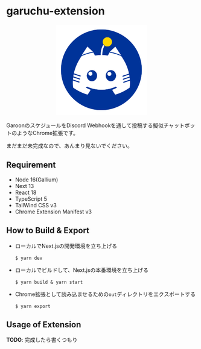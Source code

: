 # garuchu-extension

<div align="center">
<img width="240" src="./images/logo.png">
</div>

GaroonのスケジュールをDiscord Webhookを通して投稿する擬似チャットボットのようなChrome拡張です。

まだまだ未完成なので、あんまり見ないでください。

## Requirement

- Node 16(Gallium)
- Next 13
- React 18
- TypeScript 5
- TailWind CSS v3
- Chrome Extension Manifest v3

## How to Build & Export

- ローカルでNext.jsの開発環境を立ち上げる

  ```
  $ yarn dev
  ```

- ローカルでビルドして、Next.jsの本番環境を立ち上げる

  ```
  $ yarn build & yarn start
  ```

- Chrome拡張として読み込ませるための`out`ディレクトリをエクスポートする

  ```
  $ yarn export
  ```

## Usage of Extension

**TODO**: 完成したら書くつもり
